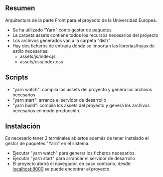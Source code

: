 

## Resumen

Arquitectura de la parte Front para el proyecto de la Universidad Europea.

- Se ha utilizado "Yarn" como gestor de paquetes
- La carpeta assets contiene todos los recursos necesarios del proyecto
- Los archivos generados van a la carpeta "dist/"
- Hay dos ficheros de entrada dónde se importan las librerías/hojas de estilo necesarias:
    * assets/js/index.js
    * assets/css/index.css

## Scripts

- "yarn watch": compila los assets del proyecto y genera los archivos necesarios
- "yarn start": arranca el servidor de desarrollo
- "yarn build": compila los assets del proyecto y genera los archivos necesarios en modo producción.

## Instalación

Es necesario tener 2 terminales abiertos además de tener instalado el gestor de paquetes "Yarn" en el sistema.

- Ejecutar "yarn watch" para generar los ficheros necesarios.
- Ejecutar "yarn start" para arrancar el servidor de desarrollo
- El proyecto abrirá el navegador, en caso contrario, desde: [localhost:9000](http://localhost:9000/) se puede encontrar el proyecto.



